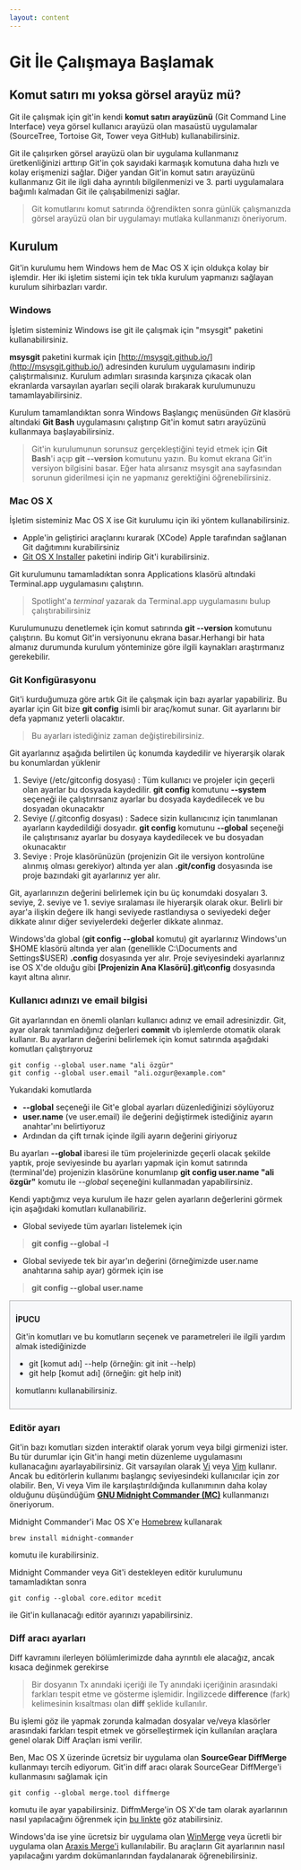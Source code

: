 ```yaml
---
layout: content
---
```


# Git İle Çalışmaya Başlamak

## Komut satırı mı yoksa görsel arayüz mü?

Git ile çalışmak için git'in kendi **komut satırı arayüzünü** (Git Command Line Interface) veya görsel kullanıcı arayüzü olan masaüstü uygulamalar (SourceTree, Tortoise Git, Tower veya GitHub) kullanabilirsiniz.

Git ile çalışırken görsel arayüzü olan bir uygulama kullanmanız üretkenliğinizi arttırıp Git'in çok sayıdaki karmaşık komutuna daha hızlı ve kolay erişmenizi sağlar. Diğer yandan Git'in komut satırı arayüzünü kullanmanız Git ile ilgli daha ayrıntılı bilgilenmenizi ve 3. parti uygulamalara bağımlı kalmadan Git ile çalışabilmenizi sağlar.

> Git komutlarını komut satırında öğrendikten sonra günlük çalışmanızda
görsel arayüzü olan bir uygulamayı mutlaka kullanmanızı öneriyorum.

## Kurulum

Git'in kurulumu hem Windows hem de Mac OS X için oldukça kolay bir işlemdir. Her iki işletim sistemi için tek tıkla kurulum yapmanızı sağlayan kurulum sihirbazları vardır.

### Windows
İşletim sisteminiz Windows ise git ile çalışmak için "msysgit" paketini kullanabilirsiniz.

**msysgit** paketini kurmak için [http://msysgit.github.io/](http://msysgit.github.io/) adresinden kurulum uygulamasını indirip çalıştırmalısınız. Kurulum adımları sırasında karşınıza çıkacak olan ekranlarda varsayılan ayarları seçili olarak bırakarak kurulumunuzu tamamlayabilirsiniz.

Kurulum tamamlandıktan sonra Windows Başlangıç menüsünden *Git* klasörü altındaki **Git Bash** uygulamasını çalıştırıp Git'in komut satırı arayüzünü kullanmaya başlayabilirsiniz.

> Git'in kurulumunun sorunsuz gerçekleştiğini teyid etmek için **Git Bash**'i açıp **git --version** komutunu yazın. Bu komut ekrana Git'in versiyon bilgisini basar. Eğer hata alırsanız msysgit ana sayfasından sorunun giderilmesi için ne yapmanız gerektiğini öğrenebilirsiniz.

### Mac OS X

İşletim sisteminiz Mac OS X ise Git kurulumu için iki yöntem kullanabilirsiniz.
* Apple'in geliştirici araçlarını kurarak (XCode) Apple tarafından sağlanan Git dağıtımını kurabilirsiniz
* [Git OS X Installer](https://code.google.com/p/git-osx-installer/downloads/list?can=3) paketini indirip Git'i kurabilirsiniz.

Git kurulumunu tamamladıktan sonra Applications klasörü altındaki Terminal.app uygulamasını çalıştırın.

> Spotlight'a *terminal* yazarak da Terminal.app uygulamasını bulup çalıştırabilirsiniz

Kurulumunuzu denetlemek için komut satırında **git --version** komutunu çalıştırın. Bu komut Git'in versiyonunu ekrana basar.Herhangi bir hata almanız durumunda kurulum yönteminize göre ilgili kaynakları araştırmanız gerekebilir.

### Git Konfigürasyonu
Git'i kurduğumuza göre artık Git ile çalışmak için bazı ayarlar yapabiliriz. Bu ayarlar için Git bize **git config** isimli bir araç/komut sunar. Git ayarlarını bir defa yapmanız yeterli olacaktır.

> Bu ayarları istediğiniz zaman değiştirebilirsiniz.

Git ayarlarınız aşağıda belirtilen üç konumda kaydedilir ve hiyerarşik olarak bu konumlardan yüklenir

1. Seviye (/etc/gitconfig dosyası) : Tüm kullanıcı ve projeler için geçerli olan ayarlar bu dosyada kaydedilir. **git config** komutunu **--system** seçeneği ile çalıştırırsanız ayarlar bu dosyada kaydedilecek ve bu dosyadan okunacaktır
2. Seviye (/.gitconfig dosyası) : Sadece sizin kullanıcınız için tanımlanan ayarların kaydedildiği dosyadır. **git config** komutunu **--global** seçeneği ile çalıştırısanız ayarlar bu dosyaya kaydedilecek ve bu dosyadan okunacaktır
3. Seviye : Proje klasörünüzün (projenizin Git ile versiyon kontrolüne alınmış olması gerekiyor) altında yer alan  **.git/config** dosyasında ise proje bazındaki git ayarlarınız yer alır.

Git, ayarlarınızın değerini belirlemek için bu üç konumdaki dosyaları 3. seviye, 2. seviye ve 1. seviye sıralaması ile hiyerarşik olarak okur. Belirli bir ayar'a ilişkin değere ilk hangi seviyede rastlandıysa o seviyedeki değer dikkate alınır diğer seviyelerdeki değerler dikkate alınmaz.

Windows'da global (**git config --global** komutu) git ayarlarınız Windows'un $HOME klasörü altında yer alan (genellikle C:\Documents and Settings\$USER) **.config** dosyasında yer alır. Proje seviyesindeki ayarlarınız ise OS X'de olduğu gibi **[Projenizin Ana Klasörü]\.git\config** dosyasında kayıt altına alınır.

### Kullanıcı adınızı ve email bilgisi

Git ayarlarından en önemli olanları kullanıcı adınız ve email adresinizdir. Git, ayar olarak tanımladığınız değerleri **commit** vb işlemlerde otomatik olarak kullanır. Bu ayarların değerini belirlemek için komut satırında aşağıdaki komutları çalıştırıyoruz

    git config --global user.name "ali özgür"
    git config --global user.email "ali.ozgur@example.com"

Yukarıdaki komutlarda
* **--global** seçeneği ile Git'e global ayarları düzenlediğinizi söylüyoruz
* **user.name** (ve user.email) ile değerini değiştirmek istediğiniz ayarın anahtar'ını belirtiyoruz
* Ardından da çift tırnak içinde ilgili ayarın değerini giriyoruz

Bu ayarları **--global** ibaresi ile tüm projelerinizde geçerli olacak şekilde yaptık, proje seviyesinde bu ayarları yapmak için komut satırında (terminal'de) projenizin klasörüne konumlanıp **git config user.name "ali özgür"** komutu ile *--global* seçeneğini kullanmadan yapabilirsiniz.

Kendi yaptığımız veya kurulum ile hazır gelen ayarların değerlerini görmek için aşağıdaki komutları kullanabiliriz.

* Global seviyede tüm ayarları listelemek için
> **git config --global -l**
* Global seviyede tek bir ayar'ın değerini (örneğimizde user.name anahtarına sahip ayar) görmek için ise
> **git config --global user.name**

<div style="background-color:rgb(247,248,250); padding:10px; marign:10px; border:1px solid darkgrey">
    <p style="font-weight:bold">İPUCU</p>
    <p>Git'in komutları ve bu komutların seçenek ve parametreleri ile ilgili yardım almak istediğinizde
        <ul>
            <li>git [komut adı] --help (örneğin: git init --help)</li>
            <li>git help [komut adı] (örneğin: git help init)</li>
        </ul>
    komutlarını kullanabilirsiniz.
    </p>
</div>

### Editör ayarı
Git'in bazı komutları sizden interaktif olarak yorum veya bilgi girmenizi ister. Bu tür durumlar için Git'in hangi metin düzenleme uygulamasını kullanacağını ayarlayabilirsiniz. Git varsayılan olarak [Vi](http://en.wikipedia.org/wiki/Vi) veya [Vim](http://en.wikipedia.org/wiki/Vim_(text_editor)) kullanır. Ancak bu editörlerin kullanımı başlangıç seviyesindeki kullanıcılar için zor olabilir. Ben, Vi veya Vim ile karşılaştırıldığında kullanımının daha kolay olduğunu düşündüğüm **[GNU Midnight Commander (MC)](https://www.midnight-commander.org/)** kullanmanızı öneriyorum.

Midnight Commander'i Mac OS X'e [Homebrew](http://brew.sh/) kullanarak

    brew install midnight-commander
komutu ile kurabilirsiniz.

Midnight Commander veya Git'i destekleyen editör kurulumunu tamamladıktan sonra

    git config --global core.editor mcedit

ile Git'in kullanacağı editör ayarınızı yapabilirsiniz.

### Diff aracı ayarları

Diff kavramını ilerleyen bölümlerimizde daha ayrıntılı ele alacağız, ancak kısaca değinmek gerekirse

> Bir dosyanın Tx anındaki içeriği ile Ty anındaki içeriğinin arasındaki farkları tespit etme ve gösterme işlemidir. İngilizcede **difference** (fark) kelimesinin kısaltması olan **diff** şeklide kullanılır.

Bu işlemi göz ile yapmak zorunda kalmadan dosyalar ve/veya klasörler arasındaki farkları tespit etmek ve görselleştirmek için kullanılan araçlara genel olarak Diff Araçları ismi verilir.

Ben, Mac OS X üzerinde ücretsiz bir uygulama olan **SourceGear DiffMerge** kullanmayı tercih ediyorum. Git'in diff aracı olarak SourceGear DiffMerge'i kullanmasını sağlamak için

    git config --global merge.tool diffmerge

komutu ile ayar yapabilirsiniz. DiffmMerge'in OS X'de tam olarak ayarlarının nasıl yapılacağını öğrenmek için [bu linkte](http://twobitlabs.com/2011/08/install-diffmerge-git-mac-os-x/) göz atabilirsiniz.

Windows'da ise yine ücretsiz bir uygulama olan [WinMerge](http://winmerge.org/downloads/) veya ücretli bir uygulama olan [Araxis Merge'i](http://www.araxis.com/merge/download.en) kullanılabilir. Bu araçların Git ayarlarının nasıl yapılacağını yardım dokümanlarından faydalanarak öğrenebilirsiniz.
